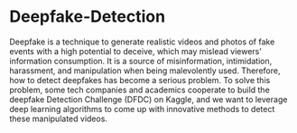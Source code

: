 # Deepfake-Detection

Deepfake is a technique to generate realistic videos and photos of fake events with a high potential
to deceive, which may mislead viewers’ information consumption. It is a source of misinformation,
intimidation, harassment, and manipulation when being malevolently used. Therefore, how to detect
deepfakes has become a serious problem. To solve this problem, some tech companies and academics
cooperate to build the deepfake Detection Challenge (DFDC) on Kaggle, and we want to leverage
deep learning algorithms to come up with innovative methods to detect these manipulated videos.

